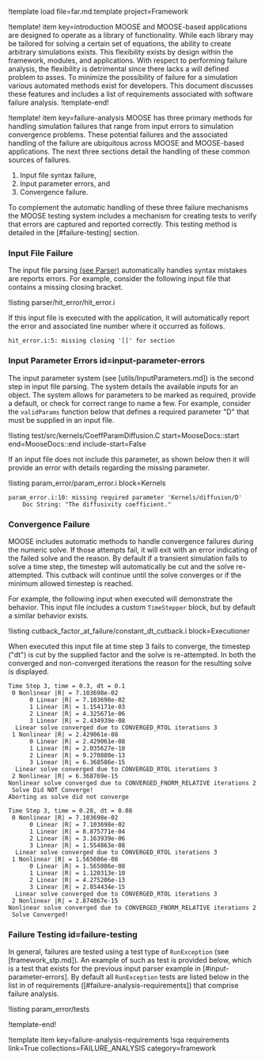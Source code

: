 !template load file=far.md.template project=Framework

!template! item key=introduction
MOOSE and MOOSE-based applications are designed to operate as a library of functionality. While
each library may be tailored for solving a certain set of equations, the ability to create arbitrary
simulations exists. This flexibility exists by design within the framework, modules, and applications.
With respect to performing failure analysis, the flexibility is detrimental since there lacks
a will defined problem to asses. To minimize the possibility of failure for a simulation various
automated methods exist for developers. This document discusses these features and includes a
list of requirements associated with software failure analysis.
!template-end!

!template! item key=failure-analysis
MOOSE has three primary methods for handling simulation failures that range from input errors to
simulation convergence problems. These potential failures and the associated handling of the failure
are ubiquitous across MOOSE and MOOSE-based applications. The next three sections detail the handling
of these common sources of failures.

1. Input file syntax failure,
2. Input parameter errors, and
3. Convergence failure.

To complement the automatic handling of these three failure mechanisms the MOOSE testing system
includes a mechanism for creating tests to verify that errors are captured and reported correctly.
This testing method is detailed in the [#failure-testing] section.

### Input File Failure

The input file parsing [(see Parser)](Parser.md) automatically handles syntax mistakes are reports
errors. For example, consider the following input file that contains a missing closing
bracket.

!listing parser/hit_error/hit_error.i

If this input file is executed with the application, it will automatically report the error
and associated line number where it occurred as follows.

```text
hit_error.i:5: missing closing '[]' for section
```

### Input Parameter Errors id=input-parameter-errors

The input parameter system (see [utils/InputParameters.md]) is the second step in input file
parsing. The system details the available inputs for an object. The system allows for
parameters to be marked as required, provide a default, or check for correct range to name a few.
For example, consider the `validParams` function below that defines a required parameter "D" that
must be supplied in an input file.

!listing test/src/kernels/CoeffParamDiffusion.C start=MooseDocs::start end=MooseDocs::end include-start=False

If an input file does not include this parameter, as shown below then it will provide an error
with details regarding the missing parameter.

!listing param_error/param_error.i block=Kernels

```text
param_error.i:10: missing required parameter 'Kernels/diffusion/D'
	Doc String: "The diffusivity coefficient."
```

### Convergence Failure

MOOSE includes automatic methods to handle convergence failures during the numeric solve. If those
attempts fail, it will exit with an error indicating of the failed solve and the reason. By default
if a transient simulation fails to solve a time step, the timestep will automatically be cut and the
solve re-attempted. This cutback will continue until the solve converges or if the minimum allowed
timestep is reached.

For example, the following input when executed will demonstrate the behavior. This input file
includes a custom `TimeStepper` block, but by default a similar behavior exists.

!listing cutback_factor_at_failure/constant_dt_cutback.i block=Executioner

When executed this input file at time step 3 fails to converge, the timestep ("dt") is
cut by the supplied factor and the solve is re-attempted. In both the converged and non-converged
iterations the reason for the resulting solve is displayed.


```text
Time Step 3, time = 0.3, dt = 0.1
 0 Nonlinear |R| = 7.103698e-02
      0 Linear |R| = 7.103698e-02
      1 Linear |R| = 1.154171e-03
      2 Linear |R| = 4.325671e-06
      3 Linear |R| = 2.434939e-08
  Linear solve converged due to CONVERGED_RTOL iterations 3
 1 Nonlinear |R| = 2.429061e-08
      0 Linear |R| = 2.429061e-08
      1 Linear |R| = 2.035627e-10
      2 Linear |R| = 9.270880e-13
      3 Linear |R| = 6.368586e-15
  Linear solve converged due to CONVERGED_RTOL iterations 3
 2 Nonlinear |R| = 6.368769e-15
Nonlinear solve converged due to CONVERGED_FNORM_RELATIVE iterations 2
 Solve Did NOT Converge!
Aborting as solve did not converge

Time Step 3, time = 0.28, dt = 0.08
 0 Nonlinear |R| = 7.103698e-02
      0 Linear |R| = 7.103698e-02
      1 Linear |R| = 8.875771e-04
      2 Linear |R| = 3.163939e-06
      3 Linear |R| = 1.554863e-08
  Linear solve converged due to CONVERGED_RTOL iterations 3
 1 Nonlinear |R| = 1.565086e-08
      0 Linear |R| = 1.565086e-08
      1 Linear |R| = 1.120313e-10
      2 Linear |R| = 4.275206e-13
      3 Linear |R| = 2.854434e-15
  Linear solve converged due to CONVERGED_RTOL iterations 3
 2 Nonlinear |R| = 2.874867e-15
Nonlinear solve converged due to CONVERGED_FNORM_RELATIVE iterations 2
 Solve Converged!
```

### Failure Testing id=failure-testing

In general, failures are tested using a test type of `RunException` (see [framework_stp.md]). An
example of such as test is provided below, which is a test that exists for the previous
input parser example in [#input-parameter-errors]. By default all `RunException` tests
are listed below in the list in of requirements ([#failure-analysis-requirements]) that comprise
failure analysis.

!listing param_error/tests

!template-end!

!template item key=failure-analysis-requirements
!sqa requirements link=True collections=FAILURE_ANALYSIS category=framework

